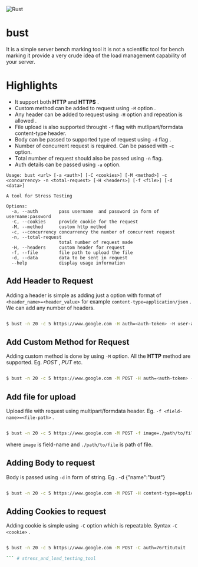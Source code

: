 ![Rust](https://github.com/anshulrgoyal/bust/workflows/Rust/badge.svg)

# bust
It is a simple server bench marking tool it is not a scientific tool for bench marking it provide a very crude idea of the load management capability of your server.

# Highlights
- It support both **HTTP** and **HTTPS** .
- Custom method can be added to request using `-M` option .
- Any header can be added to request using `-H` option and repeation is allowed .
- File upload is also supported throught `-f` flag with mutlipart/formdata content-type header.
- Body can be passed to supported type of request using `-d` flag .
- Number of concurrent request is required. Can be passed with `-c` option.
- Total number of request should also be passed using `-n` flag.
- Auth details can be passed using `-a` option.

```
Usage: bust <url> [-a <auth>] [-C <cookies>] [-M <method>] -c <concurrency> -n <total-request> [-H <headers>] [-f <file>] [-d <data>]

A tool for Stress Testing

Options:
  -a, --auth        pass username  and password in form of username:password
  -C, --cookies     provide cookie for the request
  -M, --method      custom http method
  -c, --concurrency concurrency the number of concurrent request
  -n, --total-request
                    total number of request made
  -H, --headers     custom header for request
  -f, --file        file path to upload the file
  -d, --data        data to be sent in request
  --help            display usage information

```

## Add Header to Request
Adding a header is simple as adding just a option with format of `<header_name>=<header_value>` for example `content-type=application/json` . We can add any number of headers.

```bash

$ bust -n 20 -c 5 https://www.google.com -H auth=<auth-token> -H user-agent=<user-agent-name>

``` 

## Add Custom Method for Request
Adding custom method is done by using `-M` option. All the **HTTP** method are supported. Eg. _POST_ , _PUT_ etc.

```bash

$ bust -n 20 -c 5 https://www.google.com -M POST -H auth=<auth-token> -H user-agent=<user-agent-name>

``` 

## Add file for upload
Upload file with request using multipart/formdata header. Eg. `-f <field-name>=<file-path>` .

```bash

$ bust -n 20 -c 5 https://www.google.com -M POST -f image=./path/to/file

``` 
where `image` is field-name and `./path/to/file` is path of file.

## Adding Body to request
Body is passed using `-d` in form of string. Eg . -d \{\"name\":\"bust\"\}

```bash

$ bust -n 20 -c 5 https://www.google.com -M POST -H content-type=application/json -d \{\"name\":\"bust\"\}

``` 

## Adding Cookies to request
Adding cookie is simple using `-C` option which is repeatable. Syntax `-C <cookie>` .

```bash

$ bust -n 20 -c 5 https://www.google.com -M POST -C auth=76rtitutuit

``` # stress_and_load_testing_tool
